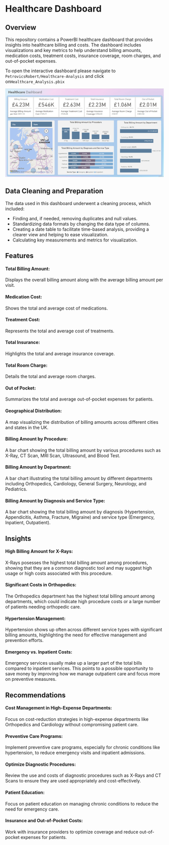 # Healthcare Dashboard

## Overview

This repository contains a PowerBI healthcare dashboard that provides insights into healthcare billing and costs. The dashboard includes visualizations and key metrics to help understand billing amounts, medication costs, treatment costs, insurance coverage, room charges, and out-of-pocket expenses.

To open the interactive dashboard please navigate to `PetrovicsRobert/Healthcare-Analysis` and click on`Healthcare_Analysis.pbix`

![Healthcare Dashboard](Healthcare_Dashboard.png)

## Data Cleaning and Preparation

The data used in this dashboard underwent a cleaning process, which included:

- Finding and, if needed, removing duplicates and null values.
- Standardizing data formats by changing the data type of columns.
- Creating a date table to facilitate time-based analysis, providing a clearer view and helping to ease visualization.
- Calculating key measurements and metrics for visualization.

## Features
#### Total Billing Amount: 
 Displays the overall billing amount along with the average billing amount per visit.
#### Medication Cost: 
Shows the total and average cost of medications.
#### Treatment Cost: 
Represents the total and average cost of treatments.
#### Total Insurance: 
Highlights the total and average insurance coverage.
#### Total Room Charge: 
Details the total and average room charges.
#### Out of Pocket: 
Summarizes the total and average out-of-pocket expenses for patients.
#### Geographical Distribution: 
A map visualizing the distribution of billing amounts across different cities and states in the UK.
#### Billing Amount by Procedure: 
A bar chart showing the total billing amount by various procedures such as X-Ray, CT Scan, MRI Scan, Ultrasound, and Blood Test.
#### Billing Amount by Department: 
A bar chart illustrating the total billing amount by different departments including Orthopedics, Cardiology, General Surgery, Neurology, and Pediatrics.
#### Billing Amount by Diagnosis and Service Type:
 A bar chart showing the total billing amount by diagnosis (Hypertension, Appendicitis, Asthma, Fracture, Migraine) and service type (Emergency, Inpatient, Outpatient).

## Insights

#### High Billing Amount for X-Rays: 
X-Rays posesses the highest total billing amount among procedures, showing that they are a common diagnostic tool and may suggest high usage or high costs associated with this procedure.
#### Significant Costs in Orthopedics: 
The Orthopedics department has the highest total billing amount among departments, which could indicate high procedure costs or a large number of patients needing orthopedic care.
#### Hypertension Management: 
Hypertension shows up often across different service types with significant billing amounts, highlighting the need for effective management and prevention efforts.
#### Emergency vs. Inpatient Costs: 
Emergency services usually make up a larger part of the total bills compared to inpatient services. This points to a possible opportunity to save money by improving how we manage outpatient care and focus more on preventive measures.

## Recommendations

#### Cost Management in High-Expense Departments: 
Focus on cost-reduction strategies in high-expense departments like Orthopedics and Cardiology without compromising patient care.
#### Preventive Care Programs: 
Implement preventive care programs, especially for chronic conditions like hypertension, to reduce emergency visits and inpatient admissions.
#### Optimize Diagnostic Procedures: 
Review the use and costs of diagnostic procedures such as X-Rays and CT Scans to ensure they are used appropriately and cost-effectively.
#### Patient Education: 
Focus on patient education on managing chronic conditions to reduce the need for emergency care.
#### Insurance and Out-of-Pocket Costs: 
Work with insurance providers to optimize coverage and reduce out-of-pocket expenses for patients.

